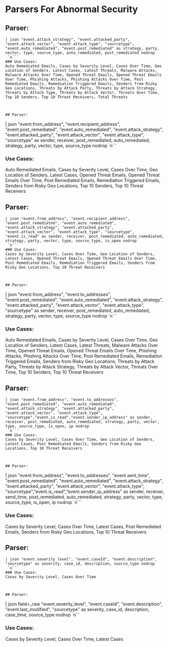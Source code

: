# Parsers For Abnormal Security

## Parser:
```
| json "event.attack_strategy", "event.attacked_party", "event.attack_vector", "event.attack_type", "sourcetype", "event.auto_remediated", "event.post_remediated" as strategy, party, vector, type, source_type, auto_remediated, post_remediated nodrop
 `n```
### Use Cases:
Auto Remediated Emails, Cases by Severity Level, Cases Over Time, Geo Location of Senders, Latest Cases, Latest Threats, Malware Attacks, Malware Attacks Over Time, Opened Threat Emails, Opened Threat Emails Over Time, Phishing Attacks, Phishing Attacks Over Time, Post Remediated Emails, Remediation Triggered Emails, Senders from Risky Geo Locations, Threats by Attack Party, Threats by Attack Strategy, Threats by Attack Type, Threats by Attack Vector, Threats Over Time, Top 10 Senders, Top 10 Threat Receivers, Total Threats



## Parser:
```
| json "event.from_address", "event.recipient_address", "event.post_remediated", "event.auto_remediated",  "event.attack_strategy", "event.attacked_party", "event.attack_vector", "event.attack_type", "sourcetype" as sender, receiver, post_remediated, auto_remediated, strategy, party, vector, type, source_type nodrop
 `n```
### Use Cases:
Auto Remediated Emails, Cases by Severity Level, Cases Over Time, Geo Location of Senders, Latest Cases, Opened Threat Emails, Opened Threat Emails Over Time, Post Remediated Emails, Remediation Triggered Emails, Senders from Risky Geo Locations, Top 10 Senders, Top 10 Threat Receivers



## Parser:
```
| json "event.from_address", "event.recipient_address", "event.post_remediated", "event.auto_remediated",  "event.attack_strategy", "event.attacked_party", "event.attack_vector", "event.attack_type", "sourcetype", "event.is_read" as sender, receiver, post_remediated, auto_remediated, strategy, party, vector, type, source_type, is_open nodrop
 `n```
### Use Cases:
Cases by Severity Level, Cases Over Time, Geo Location of Senders, Latest Cases, Opened Threat Emails, Opened Threat Emails Over Time, Post Remediated Emails, Remediation Triggered Emails, Senders from Risky Geo Locations, Top 10 Threat Receivers



## Parser:
```
| json "event.from_address", "event.to_addresses", "event.post_remediated", "event.auto_remediated",  "event.attack_strategy", "event.attacked_party", "event.attack_vector", "event.attack_type", "sourcetype" as sender, receiver, post_remediated, auto_remediated, strategy, party, vector, type, source_type nodrop
 `n```
### Use Cases:
Auto Remediated Emails, Cases by Severity Level, Cases Over Time, Geo Location of Senders, Latest Cases, Latest Threats, Malware Attacks Over Time, Opened Threat Emails, Opened Threat Emails Over Time, Phishing Attacks, Phishing Attacks Over Time, Post Remediated Emails, Remediation Triggered Emails, Senders from Risky Geo Locations, Threats by Attack Party, Threats by Attack Strategy, Threats by Attack Vector, Threats Over Time, Top 10 Senders, Top 10 Threat Receivers



## Parser:
```
| json "event.from_address", "event.to_addresses", "event.post_remediated", "event.auto_remediated",  "event.attack_strategy", "event.attacked_party", "event.attack_vector", "event.attack_type", "sourcetype","event.is_read","event.sender_ip_address" as sender, receiver, post_remediated, auto_remediated, strategy, party, vector, type, source_type, is_open, ip nodrop
 `n```
### Use Cases:
Cases by Severity Level, Cases Over Time, Geo Location of Senders, Latest Cases, Post Remediated Emails, Senders from Risky Geo Locations, Top 10 Threat Receivers



## Parser:
```
| json "event.from_address", "event.to_addresses", "event.sent_time", "event.post_remediated", "event.auto_remediated",  "event.attack_strategy", "event.attacked_party", "event.attack_vector", "event.attack_type", "sourcetype","event.is_read","event.sender_ip_address" as sender, receiver, send_time, post_remediated, auto_remediated, strategy, party, vector, type, source_type, is_open, ip nodrop
 `n```
### Use Cases:
Cases by Severity Level, Cases Over Time, Latest Cases, Post Remediated Emails, Senders from Risky Geo Locations, Top 10 Threat Receivers



## Parser:
```
| json "event.severity_level", "event.caseId", "event.description", "sourcetype" as severity, case_id, description, source_type nodrop
 `n```
### Use Cases:
Cases by Severity Level, Cases Over Time



## Parser:
```
| json field=_raw "event.severity_level", "event.caseId", "event.description", "event.last_modified", "sourcetype" as severity, case_id, description, case_time, source_type nodrop
 `n```
### Use Cases:
Cases by Severity Level, Cases Over Time, Latest Cases


